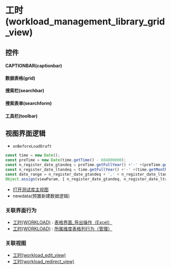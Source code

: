 # 工时(workload_management_library_grid_view)  <!-- {docsify-ignore-all} -->



## 控件
#### CAPTIONBAR(captionbar)
#### 数据表格(grid)
#### 搜索栏(searchbar)
#### 搜索表单(searchform)
#### 工具栏(toolbar)

## 视图界面逻辑
* `onBeforeLoadDraft`
```javascript
const time = new Date();
const preTime = new Date(time.getTime() - 604800000);
const n_register_date_gtandeq = preTime.getFullYear() +'-' +(preTime.getMonth() + 1 < 10 ? '0' + (preTime.getMonth() + 1): preTime.getMonth() + 1) +'-' +(preTime.getDate() < 10 ? '0' + preTime.getDate() : preTime.getDate()) 
const n_register_date_ltandeq = time.getFullYear() +'-' +(time.getMonth() + 1 < 10 ? '0' + (time.getMonth() + 1): time.getMonth() + 1) +'-' +(time.getDate() < 10 ? '0' + time.getDate() : time.getDate())
const date_range = n_register_date_gtandeq + ',' + n_register_date_ltandeq;
Object.assign(viewParam, { n_register_date_gtandeq, n_register_date_ltandeq, date_range });
```
  * [打开测试库主视图](module/Base/workload/uilogic/open_library_main_view)
  * newdata(预置新建数据逻辑)


### 关联界面行为
  * [工时(WORKLOAD)](module/Base/workload) : [表格界面_导出操作（Excel）](module/Base/workload#界面行为)
  * [工时(WORKLOAD)](module/Base/workload) : [所属维度表格列行为（管理）](module/Base/workload#界面行为)

### 关联视图
  * [工时(workload_edit_view)](app/view/workload_edit_view)
  * [工时(workload_redirect_view)](app/view/workload_redirect_view)

<script>
 const { createApp } = Vue
  createApp({
    data() {
      return {

      }
    }
  }).use(ElementPlus).mount('#app')
</script>